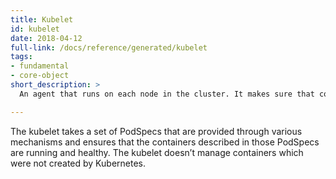 ```yaml
---
title: Kubelet
id: kubelet
date: 2018-04-12
full-link: /docs/reference/generated/kubelet
tags:
- fundamental
- core-object
short_description: >
  An agent that runs on each node in the cluster. It makes sure that containers are running in a pod.

---
```


The kubelet takes a set of PodSpecs that are provided through various mechanisms and ensures that the containers described in those PodSpecs are running and healthy. The kubelet doesn’t manage containers which were not created by Kubernetes.


